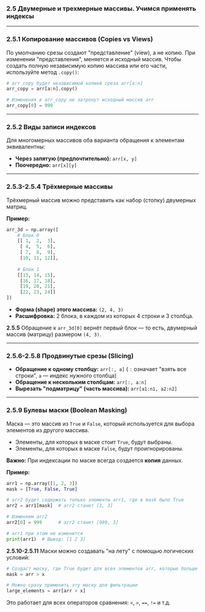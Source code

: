 ### 2.5 Двумерные и трехмерные массивы. Учимся применять индексы

---

### 2.5.1 Копирование массивов (Copies vs Views)

По умолчанию срезы создают "представление" (view), а не копию. При изменении "представления", меняется и исходный массив. Чтобы создать полную независимую копию массива или его части, используйте метод `.copy()`:

```python
# arr_copy будет независимой копией среза arr[a:n]
arr_copy = arr[a:n].copy()

# Изменения в arr_copy не затронут исходный массив arr
arr_copy[0] = 999
```

---

### 2.5.2 Виды записи индексов

Для многомерных массивов оба варианта обращения к элементам эквивалентны:
*   **Через запятую (предпочтительно):** `arr[x, y]`
*   **Поочередно:** `arr[x][y]`

---

### 2.5.3-2.5.4 Трёхмерные массивы

Трёхмерный массив можно представить как набор (стопку) двумерных матриц.

**Пример:**
```python
arr_3d = np.array([
    # Блок 0
    [[ 1,  2,  3],
     [ 4,  5,  6],
     [ 7,  8,  9],
     [10, 11, 12]],
    
    # Блок 1
    [[13, 14, 15],
     [16, 17, 18],
     [19, 20, 21],
     [22, 23, 24]]
])
```
*   **Форма (shape) этого массива:** `(2, 4, 3)`
*   **Расшифровка:** 2 блока, в каждом из которых 4 строки и 3 столбца.

**2.5.5** Обращение к `arr_3d[0]` вернёт первый блок — то есть, двумерный массив (матрицу) размером `(4, 3)`.

---

### 2.5.6-2.5.8 Продвинутые срезы (Slicing)

*   **Обращение к одному столбцу:** `arr[:, a]`
    ( `:` означает "взять все строки", `a` — индекс нужного столбца)
*   **Обращение к нескольким столбцам:** `arr[:, a:n]`
*   **Вырезать "подматрицу" (часть массива):** `arr[a1:n1, a2:n2]`

---

### 2.5.9 Булевы маски (Boolean Masking)

Маска — это массив из `True` и `False`, который используется для выбора элементов из другого массива.

*   Элементы, для которых в маске стоит `True`, будут выбраны.
*   Элементы, для которых в маске `False`, будут проигнорированы.

**Важно:** При индексации по маске всегда создается **копия** данных.

**Пример:**
```python
arr1 = np.array([1, 2, 3])
mask = [True, False, True]

# arr2 будет содержать только элементы arr1, где в mask было True
arr2 = arr1[mask]  # arr2 станет [1, 3]

# Изменяем arr2
arr2[0] = 999      # arr2 станет [999, 3]

# arr1 при этом не изменится
print(arr1)  # Вывод: [1 2 3]
```

**2.5.10-2.5.11** Маски можно создавать "на лету" с помощью логических условий:
```python
# Создаст маску, где True будет для всех элементов arr, которые больше x
mask = arr > x

# Можно сразу применить эту маску для фильтрации
large_elements = arr[arr > x]
```
Это работает для всех операторов сравнения: `<`, `>`, `==`, `!=` и т.д.
